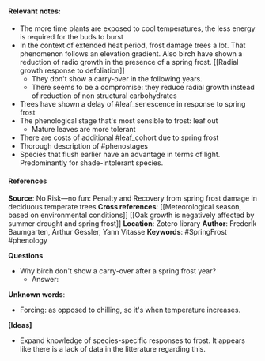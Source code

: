 #### **Relevant notes**:
- The more time plants are exposed to cool temperatures, the less energy is required for the buds to burst
- In the context of extended heat period, frost damage trees a lot. That phenomenon follows an elevation gradient. Also birch have shown a reduction of radio growth in the presence of a spring frost. [[Radial growth response to defoliation]]
	- They don't show a carry-over in the following years.
	- There seems to be a compromise: they reduce radial growth instead of reduction of non structural carbohydrates
- Trees have shown a delay of #leaf_senescence  in response to spring frost
- The phenological stage that's most sensible to frost: leaf out
	- Mature leaves are more tolerant
- There are costs of additional #leaf_cohort due to spring frost
- Thorough description of #phenostages
- Species that flush earlier have an advantage in terms of light. Predominantly for shade-intolerant species.
#### References
**Source**: No Risk—no fun: Penalty and Recovery from spring frost damage in deciduous temperate trees
**Cross references**: 
[[Meteorological season, based on environmental conditions]]
[[Oak growth is negatively affected by summer drought and spring frost]]
**Location**: Zotero library
**Author**: Frederik Baumgarten, Arthur Gessler, Yann Vitasse
**Keywords**: #SpringFrost  #phenology 

**Questions**
- Why birch don't show a carry-over after a spring frost year?
	- Answer:

**Unknown words**: 
- Forcing: as opposed to chilling, so it's when temperature increases.

**[Ideas]**
- Expand knowledge of species-specific responses to frost. It appears like there is a lack of data in the litterature regarding this. 